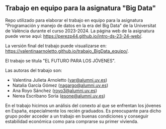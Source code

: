 
## Trabajo en equipo para la asignatura "Big Data"

<!-- El párrafo de abajo has de dejarlo tal cual. NO HAS DE CAMBIAR NADA!!-->

Repo utilizado para elaborar el trabajo en equipo para la asignatura "Programación y manejo de datos en la era del Big Data" de la Universitat de València durante el curso 2023-2024. La página web de la asignatura puede verse aquí: <https://perezp44.github.io/intro-ds-23-24-web/>.



<!-- En la linea de abajo HAS de SUSTITUIR "perezp44" por tu usuario de Github-->
La versión final del trabajo puede visualizarse en: <https://valentinaarnoletto.github.io/trabajo_BigData_equipo/>. 


<!-- Abajo podéis escribir lo que queráis, igual un resumen del trabajo, o ..., o ... pero al menos, tenéis que poner el título del trabajo y el nombre de los componentes del equipo-->

El trabajo se titula "EL FUTURO PARA LOS JÓVENES".

Las autoras del trabajo son:

  - Valentina Julieta Arnoletto (var@alumni.uv.es)
  - Natalia García Gómez (nagargo@alumni.uv.es)
  - Ana Royo Sánchez (royo3@alumni.uv.es)
  - Nerea Escribano Soria (esone@alumni.uv.es)

En el trabajo hicimos un análisis del conexto al que se enfrentan los jóvenes en España, especialmente los recién graduados. Es preocupante para dicho grupo poder acceder a un trabajo en buenas condiciones y conseguir estabilidad económica como para comprarse su primer vivienda. 




